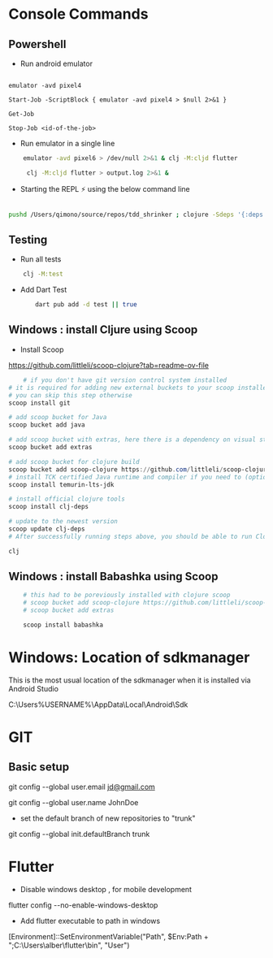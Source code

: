 # Console Commands

## Powershell

- Run android emulator

```ps2

emulator -avd pixel4

Start-Job -ScriptBlock { emulator -avd pixel4 > $null 2>&1 }

Get-Job

Stop-Job <id-of-the-job>
```


- Run emulator in a single line

```bash
    emulator -avd pixel6 > /dev/null 2>&1 & clj -M:cljd flutter

     clj -M:cljd flutter > output.log 2>&1 &

```

- Starting the REPL ⚡️ using the below command line

```bash
        
pushd /Users/qimono/source/repos/tdd_shrinker ; clojure -Sdeps '{:deps {nrepl/nrepl {:mvn/version,"1.0.0"},cider/cider-nrepl {:mvn/version,"0.28.5"}}}' -M:cljd ; popd

```

## Testing

- Run all tests

```bash
    clj -M:test 
```

- Add Dart Test

    ```bash
        dart pub add -d test || true 
    ```

## Windows : install Cljure using Scoop

- Install Scoop

https://github.com/littleli/scoop-clojure?tab=readme-ov-file

```ps1
    # if you don't have git version control system installed
# it is required for adding new external buckets to your scoop installer
# you can skip this step otherwise
scoop install git

# add scoop bucket for Java
scoop bucket add java

# add scoop bucket with extras, here there is a dependency on visual studio redistributable 'extras/vcredist2022'
scoop bucket add extras

# add scoop bucket for clojure build
scoop bucket add scoop-clojure https://github.com/littleli/scoop-clojure
# install TCK certified Java runtime and compiler if you need to (optional)
scoop install temurin-lts-jdk

# install official clojure tools
scoop install clj-deps

# update to the newest version
scoop update clj-deps
# After successfully running steps above, you should be able to run Clojure with following:

clj

```

## Windows : install Babashka using Scoop

```ps1
    # this had to be poreviously installed with clojure scoop 
    # scoop bucket add scoop-clojure https://github.com/littleli/scoop-clojure
    # scoop bucket add extras

    scoop install babashka
```
# Windows: Location of sdkmanager

This is the most usual location of the sdkmanager when it is installed via Android Studio

C:\Users\%USERNAME%\AppData\Local\Android\Sdk

# GIT

## Basic setup

 git config --global user.email jd@gmail.com

 git config --global user.name JohnDoe

 - set the default branch of new repositories to "trunk"

 git config --global init.defaultBranch trunk

# Flutter

- Disable windows desktop , for mobile development

flutter config --no-enable-windows-desktop

- Add flutter executable to path in windows

[Environment]::SetEnvironmentVariable("Path", $Env:Path + ";C:\Users\alber\flutter\bin", "User")
